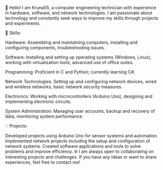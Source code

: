 👋 Hello! I am Kruna55, a computer engineering technician with experience in hardware, software, and network technologies. I am passionate about technology and constantly seek ways to improve my skills through projects and experiments.

🔧 Skills:

Hardware: Assembling and maintaining computers, installing and configuring components, troubleshooting issues.

Software: Installing and setting up operating systems (Windows, Linux), working with virtualization tools, advanced use of office suites.

Programming: Proficient in C and Python; currently learning C#.

Network Technologies: Setting up and configuring network devices, wired and wireless networks, basic network security measures.

Electronics: Working with microcontrollers (Arduino Uno), designing and implementing electronic circuits.

System Administration: Managing user accounts, backup and recovery of data, monitoring system performance.

💡 Projects:

Developed projects using Arduino Uno for sensor systems and automation.
Implemented network projects including the setup and configuration of network systems.
Created software applications and tools to solve problems and improve efficiency.
🌐 I am always open to collaborating on interesting projects and challenges. If you have any ideas or want to share experiences, feel free to contact me!
